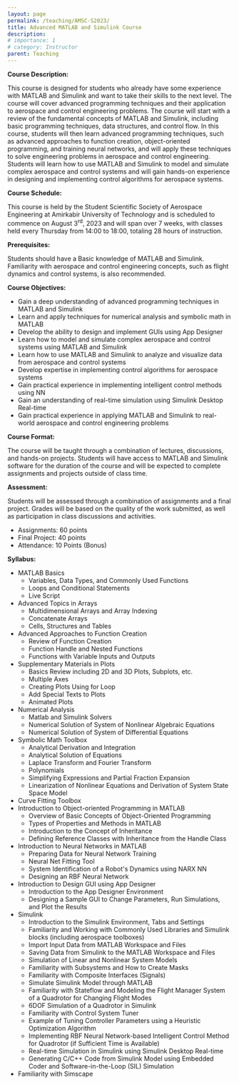 ```yaml
---
layout: page
permalink: /teaching/AMSC-S2023/
title: Advanced MATLAB and Simulink Course
description: 
# importance: 1
# category: Instructor
parent: Teaching  
---
```


__Course Description:__

This course is designed for students who already have some experience with MATLAB and Simulink and want to take their skills to the next level. The course will cover advanced programming techniques and their application to aerospace and control engineering problems. The course will start with a review of the fundamental concepts of MATLAB and Simulink, including basic programming techniques, data structures, and control flow. In this course, students will then learn advanced programming techniques, such as advanced approaches to function creation, object-oriented programming, and training neural networks, and will apply these techniques to solve engineering problems in aerospace and control engineering. Students will learn how to use MATLAB and Simulink to model and simulate complex aerospace and control systems and will gain hands-on experience in designing and implementing control algorithms for aerospace systems.

__Course Schedule:__

This course is held by the Student Scientific Society of Aerospace Engineering at Amirkabir University of Technology and is scheduled to commence on August 3<sup>rd</sup>, 2023 and will span over 7 weeks, with classes held every Thursday from 14:00 to 18:00, totaling 28 hours of instruction.

__Prerequisites:__

Students should have a Basic knowledge of MATLAB and Simulink. Familiarity with aerospace and control engineering concepts, such as flight dynamics and control systems, is also recommended.

__Course Objectives:__

*	Gain a deep understanding of advanced programming techniques in MATLAB and Simulink
*	Learn and apply techniques for numerical analysis and symbolic math in MATLAB
*	Develop the ability to design and implement GUIs using App Designer
*	Learn how to model and simulate complex aerospace and control systems using MATLAB and Simulink
*	Learn how to use MATLAB and Simulink to analyze and visualize data from aerospace and control systems
*	Develop expertise in implementing control algorithms for aerospace systems
*	Gain practical experience in implementing intelligent control methods using NN
*	Gain an understanding of real-time simulation using Simulink Desktop Real-time
*	Gain practical experience in applying MATLAB and Simulink to real-world aerospace and control engineering problems

__Course Format:__

The course will be taught through a combination of lectures, discussions, and hands-on projects. Students will have access to MATLAB and Simulink software for the duration of the course and will be expected to complete assignments and projects outside of class time.

__Assessment:__

Students will be assessed through a combination of assignments and a final project. Grades will be based on the quality of the work submitted, as well as participation in class discussions and activities.
*	Assignments: 60 points
*	Final Project: 40 points 
* Attendance: 10 Points (Bonus)

__Syllabus:__
- MATLAB Basics
  - Variables, Data Types, and Commonly Used Functions
  - Loops and Conditional Statements
  - Live Script
- Advanced Topics in Arrays
  - Multidimensional Arrays and Array Indexing
  - Concatenate Arrays
  - Cells, Structures and Tables
- Advanced Approaches to Function Creation
  - Review of Function Creation
  - Function Handle and Nested Functions
  - Functions with Variable Inputs and Outputs
- Supplementary Materials in Plots
  - Basics Review including 2D and 3D Plots, Subplots, etc.
  - Multiple Axes
  - Creating Plots Using for Loop
  - Add Special Texts to Plots
  - Animated Plots
- Numerical Analysis
   - Matlab and Simulink Solvers
   - Numerical Solution of System of Nonlinear Algebraic Equations
   - Numerical Solution of System of Differential Equations
- Symbolic Math Toolbox
  - Analytical Derivation and Integration
  - Analytical Solution of Equations
  - Laplace Transform and Fourier Transform
  - Polynomials
  - Simplifying Expressions and Partial Fraction Expansion
  - Linearization of Nonlinear Equations and Derivation of System State Space Model
- Curve Fitting Toolbox
- Introduction to Object-oriented Programming in MATLAB
  - Overview of Basic Concepts of Object-Oriented Programming
  - Types of Properties and Methods in MATLAB
  - Introduction to the Concept of Inheritance
  - Defining Reference Classes with Inheritance from the Handle Class
- Introduction to Neural Networks in MATLAB
  - Preparing Data for Neural Network Training
  - Neural Net Fitting Tool
  - System Identification of a Robot's Dynamics using NARX NN
  - Designing an RBF Neural Network
- Introduction to Design GUI using App Designer
  - Introduction to the App Designer Environment
  - Designing a Sample GUI to Change Parameters, Run Simulations, and Plot the Results
- Simulink
  - Introduction to the Simulink Environment, Tabs and Settings
  - Familiarity and Working with Commonly Used Libraries and Simulink blocks (including aerospace toolboxes)
  - Import Input Data from MATLAB Workspace and Files
  - Saving Data from Simulink to the MATLAB Workspace and Files
  - Simulation of Linear and Nonlinear System Models
  - Familiarity with Subsystems and How to Create Masks
  - Familiarity with Composite Interfaces (Signals)
  - Simulate Simulink Model through MATLAB
  - Familiarity with Stateflow and Modeling the Flight Manager System of a Quadrotor for Changing Flight Modes
  - 6DOF Simulation of a Quadrotor in Simulink
  - Familiarity with Control System Tuner
  - Example of Tuning Controller Parameters using a Heuristic Optimization Algorithm
  - Implementing RBF Neural Network-based Intelligent Control Method for Quadrotor (if Sufficient Time is Available)
  - Real-time Simulation in Simulink using Simulink Desktop Real-time
  - Generating C/C++ Code from Simulink Model using Embedded Coder and Software-in-the-Loop (SIL) Simulation
- Familiarity with Simscape
